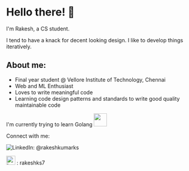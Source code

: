 # Hello there! 👋

I'm Rakesh, a CS student.

I tend to have a knack for decent looking design. I like to develop things iteratively. 

## About me:
- Final year student @ Vellore Institute of Technology, Chennai
- Web and ML Enthusiast
- Loves to write meaningful code
- Learning code design patterns and standards to write good quality maintainable code

I'm currently trying to learn Golang <img width="35px" src="https://cdn.worldvectorlogo.com/logos/golang-1.svg" />

Connect with me:

<a href="https://www.linkedin.com/in/rakeshkumarks/" style="text-decoration: none;" target="_blank"><img src="https://img.icons8.com/dusk/24/000000/linkedin.png" alt="LinkedIn"/>: @rakeshkumarks</a>

<a href="https://leetcode.com/rakeshks7/" style="text-decoration: none;" target="_blank"><img style="height: 24px; width: 24px;" src="https://upload.wikimedia.org/wikipedia/commons/1/19/LeetCode_logo_black.png?20191202080835" alt="Leetcode"/> : rakeshks7 </a>
